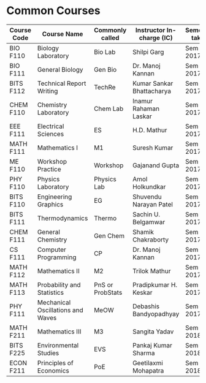 # Common Courses
| Course Code | Course Name | Commonly called | Instructor In-charge (IC) | Semester taken |
| ----------- | ----------- | --------------- | ------------------------- | -------------- |
| BIO F110 | Biology Laboratory | Bio Lab | Shilpi Garg | Sem 1 2017-18 |
| BIO F111 | General Biology | Gen Bio | Dr. Manoj Kannan | Sem 1 2017-18 |
| BITS F112 | Technical Report Writing | TechRe | Kumar Sankar Bhattacharya | Sem 1 2017-18 |
| CHEM F110 | Chemistry Laboratory | Chem Lab | Inamur Rahaman Laskar | Sem 1 2017-18 |
| EEE F111 | Electrical Sciences | ES | H.D. Mathur | Sem 1 2017-18 |
| MATH F111 | Mathematics I | M1 | Suresh Kumar | Sem 1 2017-18 |
| ME F110 | Workshop Practice | Workshop | Gajanand Gupta | Sem 1 2017-18 |
| PHY F110 | Physics Laboratory | Physics Lab | Amol Holkundkar | Sem 1 2017-18 |
| BITS F110 | Engineering Graphics | EG | Shuvendu Narayan Patel | Sem 2 2017-18 |
| BITS F111 | Thermodynamics | Thermo | Sachin U. Belgamwar | Sem 2 2017-18 |
| CHEM F111 | General Chemistry | Gen Chem | Shamik Chakraborty | Sem 2 2017-18 |
| CS F111 | Computer Programming | CP | Dr. Manoj Kannan | Sem 2 2017-18 |
| MATH F112 | Mathematics II | M2 | Trilok Mathur | Sem 2 2017-18 |
| MATH F113 | Probability and Statistics | PnS or ProbStats | Pradipkumar H. Keskar | Sem 2 2017-18 |
| PHY F111 | Mechanical Oscillations and Waves | MeOW | Debashis Bandyopadhyay | Sem 2 2017-18 |
| MATH F211 | Mathematics III | M3 | Sangita Yadav | Sem 1 2018-19 |
| BITS F225 | Environmental Studies| EVS | Pankaj Kumar Sharma | Sem 2 2018-19 |
| ECON F211 | Principles of Economics| PoE | Geetilaxmi Mohapatra | Sem 2 2018-19 |